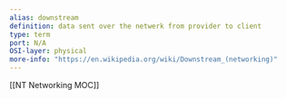 ```yaml
---
alias: downstream
definition: data sent over the netwerk from provider to client
type: term
port: N/A
OSI-layer: physical
more-info: "https://en.wikipedia.org/wiki/Downstream_(networking)"
---
```

[[NT Networking MOC]]
 